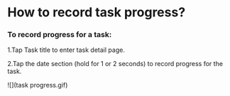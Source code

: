 # How to record task progress?

### To record progress for a task:

1.Tap Task title to enter task detail page.

2.Tap the date section (hold for 1 or 2 seconds) to record progress for the task.

![](task progress.gif)